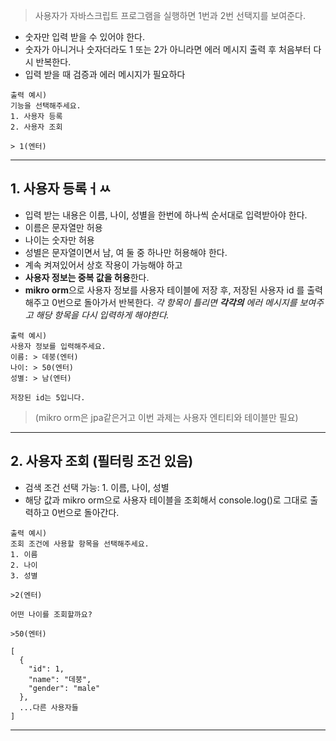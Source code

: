 > 사용자가 자바스크립트 프로그램을 실행하면 1번과 2번 선택지를 보여준다.

- 숫자만 입력 받을 수 있어야 한다.
- 숫자가 아니거나 숫자더라도 1 또는 2가 아니라면 에러 메시지 출력 후 처음부터 다시 반복한다.
- 입력 받을 때 검증과 에러 메시지가 필요하다

```shell
출력 예시)
기능을 선택해주세요.
1. 사용자 등록
2. 사용자 조회

> 1(엔터)
```

---

## 1. 사용자 등록ㅓㅆ
- 입력 받는 내용은 이름, 나이, 성별을 한번에 하나씩 순서대로 입력받아야 한다.
- 이름은 문자열만 허용
- 나이는 숫자만 허용
- 성별은 문자열이면서 남, 여 둘 중 하나만 허용해야 한다.
- 계속 켜져있어서 상호 작용이 가능해야 하고
- **사용자 정보는 중복 값을 허용**한다.
- **mikro orm**으로 사용자 정보를 사용자 테이블에 저장 후, 저장된 사용자 id 를 출력해주고 0번으로 돌아가서 반복한다.
  _각 항목이 틀리면 **각각의** 에러 메시지를 보여주고 해당 항목을 다시 입력하게 해야한다._

```shell
출력 예시)
사용자 정보를 입력해주세요.
이름: > 데붕(엔터)
나이: > 50(엔터)
성별: > 남(엔터)

저장된 id는 5입니다.
```
> (mikro orm은 jpa같은거고 이번 과제는 사용자 엔티티와 테이블만 필요)

---


## 2. 사용자 조회 **(필터링 조건 있음)**
- 검색 조건 선택 가능: 1. 이름, 나이, 성별
- 해당 값과 mikro orm으로 사용자 테이블을 조회해서 console.log()로 그대로 출력하고 0번으로 돌아간다.

```shell
출력 예시)
조회 조건에 사용할 항목을 선택해주세요.
1. 이름
2. 나이
3. 성별

>2(엔터)

어떤 나이를 조회할까요?

>50(엔터)

[
  {
    "id": 1,
    "name": "데붕",
    "gender": "male"
  },
  ...다른 사용자들
]
```


---






























